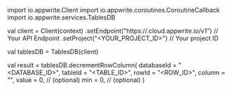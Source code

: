 import io.appwrite.Client
import io.appwrite.coroutines.CoroutineCallback
import io.appwrite.services.TablesDB

val client = Client(context)
    .setEndpoint("https://<REGION>.cloud.appwrite.io/v1") // Your API Endpoint
    .setProject("<YOUR_PROJECT_ID>") // Your project ID

val tablesDB = TablesDB(client)

val result = tablesDB.decrementRowColumn(
    databaseId = "<DATABASE_ID>", 
    tableId = "<TABLE_ID>", 
    rowId = "<ROW_ID>", 
    column = "", 
    value = 0, // (optional)
    min = 0, // (optional)
)
